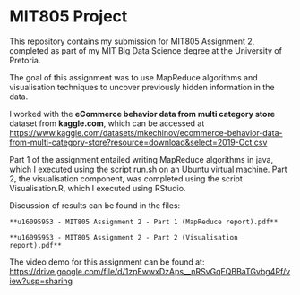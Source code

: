 # MIT805 Project
This repository contains my submission for MIT805 Assignment 2, completed as part of my MIT Big Data Science degree at the University of Pretoria.

The goal of this assignment was to use MapReduce algorithms and visualisation techniques to uncover previously hidden information in the data.

I worked with the **eCommerce behavior data from multi category store** dataset from **kaggle.com**, which can be accessed at https://www.kaggle.com/datasets/mkechinov/ecommerce-behavior-data-from-multi-category-store?resource=download&select=2019-Oct.csv

Part 1 of the assignment entailed writing MapReduce algorithms in java, which I executed using the script run.sh on an Ubuntu virtual machine. Part 2, the visualisation component, was completed using the script Visualisation.R, which I executed using RStudio.

Discussion of results can be found in the files:

	**u16095953 - MIT805 Assignment 2 - Part 1 (MapReduce report).pdf**
	
	**u16095953 - MIT805 Assignment 2 - Part 2 (Visualisation report).pdf**
	
The video demo for this assignment can be found at: https://drive.google.com/file/d/1zpEwwxDzAps__nRSvGqFQBBaTGvbg4Rf/view?usp=sharing
